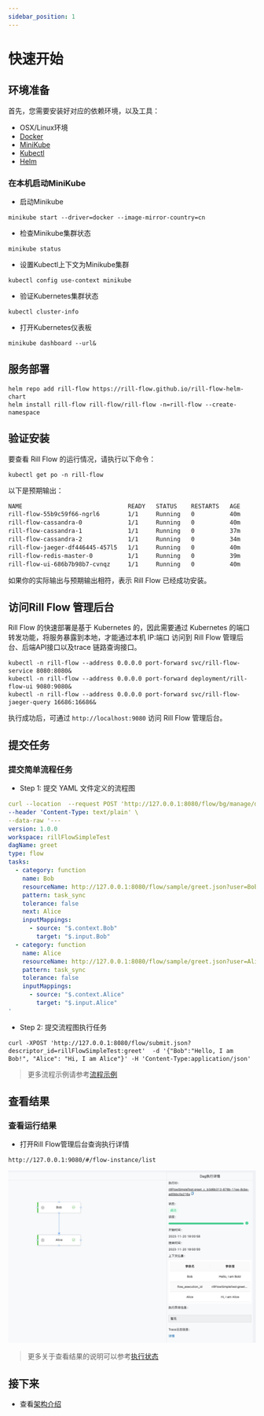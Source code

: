 ```yaml
---
sidebar_position: 1
---
```


# 快速开始

## 环境准备

首先，您需要安装好对应的依赖环境，以及工具：

- OSX/Linux环境
- [Docker](https://www.docker.com/)
- [MiniKube](https://minikube.sigs.k8s.io)
- [Kubectl](https://kubernetes.io/zh-cn/docs/reference/kubectl/kubectl/)
- [Helm](https://helm.sh)

### 在本机启动MiniKube

- 启动Minikube

```shell
minikube start --driver=docker --image-mirror-country=cn
```

- 检查Minikube集群状态

```shell
minikube status
```

- 设置Kubectl上下文为Minikube集群

```shell
kubectl config use-context minikube
```

- 验证Kubernetes集群状态

```shell
kubectl cluster-info
```

- 打开Kubernetes仪表板

```shell
minikube dashboard --url&
```

## 服务部署

```shell
helm repo add rill-flow https://rill-flow.github.io/rill-flow-helm-chart
helm install rill-flow rill-flow/rill-flow -n=rill-flow --create-namespace
```

## 验证安装

要查看 Rill Flow 的运行情况，请执行以下命令：

```shell
kubectl get po -n rill-flow
```

以下是预期输出：

```txt
NAME                              READY   STATUS    RESTARTS   AGE
rill-flow-55b9c59f66-ngrl6        1/1     Running   0          40m
rill-flow-cassandra-0             1/1     Running   0          40m
rill-flow-cassandra-1             1/1     Running   0          37m
rill-flow-cassandra-2             1/1     Running   0          34m
rill-flow-jaeger-df446445-457l5   1/1     Running   0          40m
rill-flow-redis-master-0          1/1     Running   0          39m
rill-flow-ui-686b7b98b7-cvnqz     1/1     Running   0          40m
```

如果你的实际输出与预期输出相符，表示 Rill Flow 已经成功安装。

## 访问Rill Flow 管理后台

Rill Flow 的快速部署是基于 Kubernetes 的，因此需要通过 Kubernetes 的端口转发功能，将服务暴露到本地，才能通过本机 IP:端口 访问到 Rill Flow 管理后台、后端API接口以及trace 链路查询接口。

```shell
kubectl -n rill-flow --address 0.0.0.0 port-forward svc/rill-flow-service 8080:8080&
kubectl -n rill-flow --address 0.0.0.0 port-forward deployment/rill-flow-ui 9080:9080&
kubectl -n rill-flow --address 0.0.0.0 port-forward svc/rill-flow-jaeger-query 16686:16686&
```

执行成功后，可通过 `http://localhost:9080` 访问 Rill Flow 管理后台。

## 提交任务

### 提交简单流程任务

- Step 1: 提交 YAML 文件定义的流程图

```yaml
curl --location  --request POST 'http://127.0.0.1:8080/flow/bg/manage/descriptor/add_descriptor.json?business_id=rillFlowSimpleTest&feature_name=greet&alias=release' \
--header 'Content-Type: text/plain' \
--data-raw '---
version: 1.0.0
workspace: rillFlowSimpleTest
dagName: greet
type: flow
tasks:
  - category: function
    name: Bob 
    resourceName: http://127.0.0.1:8080/flow/sample/greet.json?user=Bob
    pattern: task_sync
    tolerance: false
    next: Alice
    inputMappings:
      - source: "$.context.Bob"
        target: "$.input.Bob"
  - category: function
    name: Alice 
    resourceName: http://127.0.0.1:8080/flow/sample/greet.json?user=Alice
    pattern: task_sync
    tolerance: false
    inputMappings:
      - source: "$.context.Alice"
        target: "$.input.Alice"
'
```

- Step 2: 提交流程图执行任务
  
```curl
curl -XPOST 'http://127.0.0.1:8080/flow/submit.json?descriptor_id=rillFlowSimpleTest:greet'  -d '{"Bob":"Hello, I am Bob!", "Alice": "Hi, I am Alice"}' -H 'Content-Type:application/json'
```

> 更多流程示例请参考[流程示例](02-sample.md)

## 查看结果

### 查看运行结果

- 打开Rill Flow管理后台查询执行详情

```cURL
http://127.0.0.1:9080/#/flow-instance/list
```

![示意图](assets/flow_sample.jpg)

> 更多关于查看结果的说明可以参考[执行状态](../user-guide/04-execution/03-status.md)

## 接下来

- 查看[架构介绍](../user-guide/01-arch.md)
